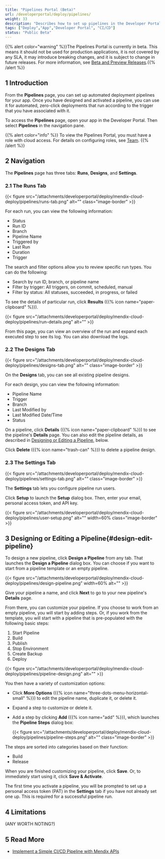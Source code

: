 ```yaml
---
title: "Pipelines Portal (Beta)"
url: /developerportal/deploy/pipelines/
weight: 33
description: "Describes how to set up pipelines in the Developer Portal"
tags: ["Deploy","App","Developer Portal", "CI/CD"]
status: "Public Beta"
---
```


{{% alert color="warning" %}}The Pipelines Portal is currently in beta. This means it should not be used for production applications, it is not covered by any SLA, it may introduce breaking changes, and it is subject to change in future releases. For more information, see [Beta and Preview Releases](/releasenotes/beta-features/).{{% /alert %}}

## 1 Introduction

From the **Pipelines** page, you can set up automated deployment pipelines for your app. Once you have designed and activated a pipeline, you can use it for automated, zero-click deployments that run according to the trigger that you have associated with it.

To access the **Pipelines** page, open your app in the Developer Portal. Then select **Pipelines** in the navigation pane.

{{% alert color="info" %}}
To view the Pipelines Portal, you must have a role with cloud access. For details on configuring roles, see [Team](/developerportal/general/team/).
{{% /alert %}}

## 2 Navigation

The **Pipelines** page has three tabs: **Runs**, **Designs**, and **Settings**.

### 2.1 The Runs Tab

{{< figure src="/attachments/developerportal/deploy/mendix-cloud-deploy/pipelines/runs-tab.png" alt="" class="image-border" >}}

For each run, you can view the following information:

* Status
* Run ID
* Branch
* Pipeline Name
* Triggered by
* Last Run
* Duration
* Trigger

The search and filter options allow you to review specific run types. You can do the following:

* Search by run ID, branch, or pipeline name
* Filter by trigger: All triggers, on commit, scheduled, manual
* Filter by status: All statuses, succeeded, in progress, or failed

To see the details of particular run, click **Results** ({{% icon name="paper-clipboard" %}}).

{{< figure src="/attachments/developerportal/deploy/mendix-cloud-deploy/pipelines/run-details.png" alt="" >}}

From this page, you can view an overview of the run and expand each executed step to see its log. You can also download the logs.

### 2.2 The Designs Tab

{{< figure src="/attachments/developerportal/deploy/mendix-cloud-deploy/pipelines/designs-tab.png" alt="" class="image-border" >}}

On the **Designs** tab, you can see all existing pipeline designs.

For each design, you can view the following information:

* Pipeline Name
* Trigger
* Branch
* Last Modified by
* Last Modified Date/Time
* Status

On a pipeline, click **Details** ({{% icon name="paper-clipboard" %}}) to see the pipeline's **Details** page. You can also edit the pipeline details, as described in [Designing or Editing a Pipeline](#design-edit-pipeline), below.

Click **Delete** ({{% icon name="trash-can" %}}) to delete a pipeline design.

### 2.3 The Settings Tab

{{< figure src="/attachments/developerportal/deploy/mendix-cloud-deploy/pipelines/settings-tab.png" alt="" class="image-border" >}}

The **Settings** tab lets you configure pipeline run users.

Click **Setup** to launch the **Setup** dialog box. Then, enter your email, personal access token, and API key.

{{< figure src="/attachments/developerportal/deploy/mendix-cloud-deploy/pipelines/user-setup.png" alt="" width=60% class="image-border" >}}

## 3 Designing or Editing a Pipeline{#design-edit-pipeline}

To design a new pipeline, click **Design a Pipeline** from any tab. That launches the **Design a Pipeline** dialog box. You can choose if you want to start from a pipeline template or an empty pipeline.

{{< figure src="/attachments/developerportal/deploy/mendix-cloud-deploy/pipelines/design-pipeline.png" width=60% alt="" >}}

Give your pipeline a name, and click **Next** to go to your new pipeline's **Details** page.

From there, you can customize your pipeline. If you choose to work from an empty pipeline, you will start by adding steps. Or, if you work from the template, you will start with a pipeline that is pre-populated with the following basic steps:

1. Start Pipeline
1. Build
1. Publish
1. Stop Environment
1. Create Backup
1. Deploy

{{< figure src="/attachments/developerportal/deploy/mendix-cloud-deploy/pipelines/pipeline-design.png" alt="" >}}

You then have a variety of customization options:

* Click **More Options** ({{% icon name="three-dots-menu-horizontal-small" %}}) to edit the pipeline name, duplicate it, or delete it.
* Expand a step to customize or delete it.
* Add a step by clicking **Add** ({{% icon name="add" %}}), which launches the **Pipeline Steps** dialog box:

    {{< figure src="/attachments/developerportal/deploy/mendix-cloud-deploy/pipelines/pipeline-steps.png" alt="" class="image-border" >}}

The steps are sorted into categories based on their function:

* Build
* Release

When you are finished customizing your pipeline, click **Save**. Or, to immediately start using it, click **Save & Activate**.

The first time you activate a pipeline, you will be prompted to set up a personal access token (PAT) in the **Settings** tab if you have not already set one up. This is required for a successful pipeline run.

## 4 Limitations

(ANY WORTH NOTING?)

## 5 Read More

* [Implement a Simple CI/CD Pipeline with Mendix APIs](/howto/integration/implement-cicd-pipeline/)
